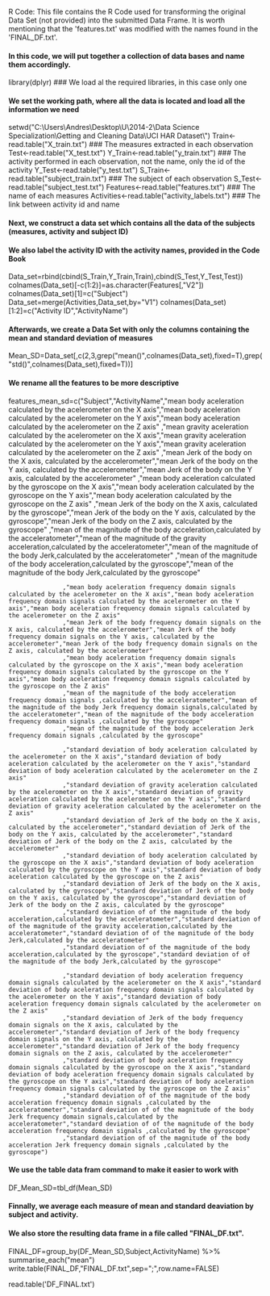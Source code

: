 R Code: This file contains the R Code used for transforming the original Data Set (not provided) into the submitted Data Frame. It is worth mentioning that the 'features.txt' was modified with the names found in the 'FINAL_DF.txt'.

#### In this code, we will put together a collection of data bases and name them accordingly.
library(dplyr) ### We load al the required libraries, in this case only one

#### We set the working path, where all the data is located and load all the information we need
setwd("C:\\Users\\Andres\\Desktop\\U\\2014-2\\Data Science Specialization\\Getting and Cleaning Data\\UCI HAR Dataset\\")
Train<-read.table("X_train.txt") ### The measures extracted in each observation
Test<-read.table("X_test.txt")
Y_Train<-read.table("y_train.txt") ### The activity performed in each observation, not the name, only the id of the activity
Y_Test<-read.table("y_test.txt")
S_Train<-read.table("subject_train.txt") ### The subject of each observation
S_Test<-read.table("subject_test.txt")
Features<-read.table("features.txt") ### The name of each measures
Activities<-read.table("activity_labels.txt") ### The link between activity id and name


#### Next, we construct a data set which contains all the data of the subjects (measures, activity and subject ID)
#### We also label the activity ID with the activity names, provided in the Code Book
Data_set=rbind(cbind(S_Train,Y_Train,Train),cbind(S_Test,Y_Test,Test))
colnames(Data_set)[-c(1:2)]=as.character(Features[,"V2"])
colnames(Data_set)[1]=c("Subject")
Data_set=merge(Activities,Data_set,by="V1")
colnames(Data_set)[1:2]=c("Activity ID","ActivityName")

#### Afterwards, we create a Data Set with only the columns containing the mean and standard deviation of measures
Mean_SD=Data_set[,c(2,3,grep("mean()",colnames(Data_set),fixed=T),grep("std()",colnames(Data_set),fixed=T))]

#### We rename all the features to be more descriptive
features_mean_sd=c("Subject","ActivityName","mean body aceleration calculated by the acelerometer on the X axis","mean body aceleration calculated by the acelerometer on the Y axis","mean body aceleration calculated by the acelerometer on the Z axis"
                   ,"mean gravity aceleration calculated by the acelerometer on the X axis","mean gravity aceleration calculated by the acelerometer on the Y axis","mean gravity aceleration calculated by the acelerometer on the Z axis"
                   ,"mean Jerk of the body on the X axis, calculated by the accelerometer","mean Jerk of the body on the Y axis, calculated by the accelerometer","mean Jerk of the body on the Y axis, calculated by the accelerometer"
                   ,"mean body aceleration calculated by the gyroscope on the X axis","mean body aceleration calculated by the gyroscope on the Y axis","mean body aceleration calculated by the gyroscope on the Z axis"
                   ,"mean Jerk of the body on the X axis, calculated by the gyroscope","mean Jerk of the body on the Y axis, calculated by the gyroscope","mean Jerk of the body on the Z axis, calculated by the gyroscope"
                   ,"mean of the magnitude of the body acceleration,calculated by the acceleratometer","mean of the magnitude of the gravity acceleration,calculated by the acceleratometer","mean of the magnitude of the body Jerk,calculated by the acceleratometer"
                   ,"mean of the magnitude of the body acceleration,calculated by the gyroscope","mean of the magnitude of the body Jerk,calculated by the gyroscope"
                   
                   ,"mean body aceleration frequency domain signals calculated by the acelerometer on the X axis","mean body aceleration frequency domain signals calculated by the acelerometer on the Y axis","mean body aceleration frequency domain signals calculated by the acelerometer on the Z axis"
                   ,"mean Jerk of the body frequency domain signals on the X axis, calculated by the accelerometer","mean Jerk of the body frequency domain signals on the Y axis, calculated by the accelerometer","mean Jerk of the body frequency domain signals on the Z axis, calculated by the accelerometer"
                   ,"mean body aceleration frequency domain signals calculated by the gyroscope on the X axis","mean body aceleration frequency domain signals calculated by the gyroscope on the Y axis","mean body aceleration frequency domain signals calculated by the gyroscope on the Z axis"
                   ,"mean of the magnitude of the body acceleration frequency domain signals ,calculated by the acceleratometer","mean of the magnitude of the body Jerk frequency domain signals,calculated by the acceleratometer","mean of the magnitude of the body acceleration frequency domain signals ,calculated by the gyroscope"
                   ,"mean of the magnitude of the body acceleration Jerk frequency domain signals ,calculated by the gyroscope"
                   
                   ,"standard deviation of body aceleration calculated by the acelerometer on the X axis","standard deviation of body aceleration calculated by the acelerometer on the Y axis","standard deviation of body aceleration calculated by the acelerometer on the Z axis"
                   ,"standard deviation of gravity aceleration calculated by the acelerometer on the X axis","standard deviation of gravity aceleration calculated by the acelerometer on the Y axis","standard deviation of gravity aceleration calculated by the acelerometer on the Z axis"
                   ,"standard deviation of Jerk of the body on the X axis, calculated by the accelerometer","standard deviation of Jerk of the body on the Y axis, calculated by the accelerometer","standard deviation of Jerk of the body on the Z axis, calculated by the accelerometer"
                   ,"standard deviation of body aceleration calculated by the gyroscope on the X axis","standard deviation of body aceleration calculated by the gyroscope on the Y axis","standard deviation of body aceleration calculated by the gyroscope on the Z axis"
                   ,"standard deviation of Jerk of the body on the X axis, calculated by the gyroscope","standard deviation of Jerk of the body on the Y axis, calculated by the gyroscope","standard deviation of Jerk of the body on the Z axis, calculated by the gyroscope"
                   ,"standard deviation of of the magnitude of the body acceleration,calculated by the acceleratometer","standard deviation of of the magnitude of the gravity acceleration,calculated by the acceleratometer","standard deviation of of the magnitude of the body Jerk,calculated by the acceleratometer"
                   ,"standard deviation of of the magnitude of the body acceleration,calculated by the gyroscope","standard deviation of of the magnitude of the body Jerk,calculated by the gyroscope"
                   
                   ,"standard deviation of body aceleration frequency domain signals calculated by the acelerometer on the X axis","standard deviation of body aceleration frequency domain signals calculated by the acelerometer on the Y axis","standard deviation of body aceleration frequency domain signals calculated by the acelerometer on the Z axis"
                   ,"standard deviation of Jerk of the body frequency domain signals on the X axis, calculated by the accelerometer","standard deviation of Jerk of the body frequency domain signals on the Y axis, calculated by the accelerometer","standard deviation of Jerk of the body frequency domain signals on the Z axis, calculated by the accelerometer"
                   ,"standard deviation of body aceleration frequency domain signals calculated by the gyroscope on the X axis","standard deviation of body aceleration frequency domain signals calculated by the gyroscope on the Y axis","standard deviation of body aceleration frequency domain signals calculated by the gyroscope on the Z axis"
                   ,"standard deviation of of the magnitude of the body acceleration frequency domain signals ,calculated by the acceleratometer","standard deviation of of the magnitude of the body Jerk frequency domain signals,calculated by the acceleratometer","standard deviation of of the magnitude of the body acceleration frequency domain signals ,calculated by the gyroscope"
                   ,"standard deviation of of the magnitude of the body acceleration Jerk frequency domain signals ,calculated by the gyroscope")

#### We use the table data fram command to make it easier to work with
DF_Mean_SD=tbl_df(Mean_SD)

#### Finnally, we average each measure of mean and standard deaviation by subject and activity.
#### We also store the resulting data frame in a file called "FINAL_DF.txt".
FINAL_DF=group_by(DF_Mean_SD,Subject,ActivityName) %>% summarise_each("mean")
write.table(FINAL_DF,"FINAL_DF.txt",sep=";",row.name=FALSE)

read.table('DF_FINAL.txt')
